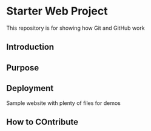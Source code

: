 # Starter Web Project

This repository is for showing how Git and GitHub work

## Introduction

## Purpose

## Deployment

Sample website with plenty of files for demos

## How to COntribute
